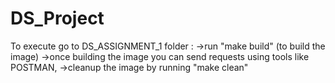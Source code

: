 # DS_Project

To execute go to DS_ASSIGNMENT_1 folder :
->run "make build" (to build the image)
->once building the image you can send requests using tools like POSTMAN,
->cleanup the image by running "make clean"

